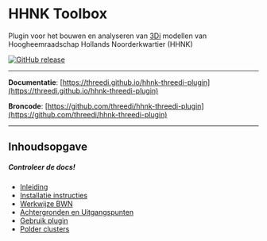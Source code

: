 # HHNK Toolbox

Plugin voor het bouwen en analyseren van [3Di](https://3diwatermanagement.com/) modellen van Hoogheemraadschap Hollands Noorderkwartier (HHNK)

[![GitHub release](https://img.shields.io/github/v/release/threedi/hhnk-threedi-plugin)](https://github.com/threedi/hhnk-threedi-plugin/releases/latest)

---

**Documentatie**: [https://threedi.github.io/hhnk-threedi-plugin](https://threedi.github.io/hhnk-threedi-plugin)

**Broncode**: [https://github.com/threedi/hhnk-threedi-plugin](https://github.com/threedi/hhnk-threedi-plugin)

---

## Inhoudsopgave

##### Controleer de docs!

- [Inleiding](md_files/1_inleiding/inleiding.md)
- [Installatie instructies](md_files/installatie/installatie_handleiding.md)
- [Werkwijze BWN](md_files/2_werkwijze_bwn/werkwijze_bwn.md)
- [Achtergronden en Uitgangspunten](md_files/3_achtergronden_en_uitgangspunten/achtergronden_en_uitgangspunten.md)
- [Gebruik plugin](md_files/4_gebruik_plugin/_introductie_plugin.md)
- [Polder clusters](md_files/polder_clusters.md)